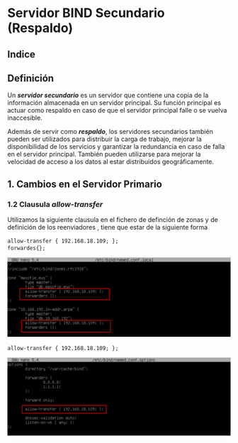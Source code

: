 # Servidor BIND Secundario (Respaldo)

## Indice 

## Definición 

Un ***servidor secundario*** es un servidor que contiene una copia de la información almacenada en un servidor principal. Su función principal es actuar como respaldo en caso de que el servidor principal falle o se vuelva inaccesible. 

Además de servir como ***respaldo***, los servidores secundarios también pueden ser utilizados para distribuir la carga de trabajo, mejorar la disponibilidad de los servicios y garantizar la redundancia en caso de falla en el servidor principal. También pueden utilizarse para mejorar la velocidad de acceso a los datos al estar distribuidos geográficamente.

## 1. Cambios en el Servidor Primario

### 1.2 Clausula ***allow-transfer*** 

Utilizamos la siguiente clausula en el fichero de definción de zonas y de definición de los reenviadores , tiene que estar de la siguiente forma 

~~~
allow-transfer { 192.168.18.109; };
forwardes{};
~~~

![Fichero de Definiir Zonas](./img/bind9_secundario/1_primario_allow_transfer.png)

~~~
allow-transfer { 192.168.18.109; };
~~~

![Fichero de Reenviadores](./img/bind9_secundario/2_primario_reenviaores.png)

